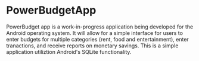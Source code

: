 # PowerBudgetApp

PowerBudget app is a work-in-progress application being developed for the Android operating system. It will allow for a simple interface for users 
to enter budgets for multiple categories (rent, food and entertainment), enter tranactions, and receive reports on monetary savings.
This is a simple application utiliztion Android's SQLite functionality.
